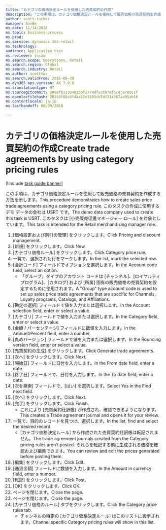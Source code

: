 ```yaml
--- 
title: "カテゴリの価格決定ルールを使用した売買契約の作成"
description: "この手順は、カテゴリ価格決定ルールを使用して販売価格の売買契約を作成する方法を示します。"
author: scott-tucker
manager: AnnBe
ms.date: 11/14/2016
ms.topic: business-process
ms.prod: 
ms.service: dynamics-365-retail
ms.technology: 
audience: Application User
ms.reviewer: josaw
ms.search.scope: Operations, Retail
ms.search.region: Global
ms.search.industry: Retail
ms.author: scotttuc
ms.search.validFrom: 2016-06-30
ms.dyn365.ops.version: AX 7.0.0
ms.translationtype: HT
ms.sourcegitcommit: 5098fb3339403b6f2779dfe3bb7ef5c4ca78051f
ms.openlocfilehash: 20393f80c8f4aa12e3103cb7df214367aa35ab16
ms.contentlocale: ja-jp
ms.lasthandoff: 08/09/2018

---
```

# <a name="create-trade-agreements-by-using-category-pricing-rules"></a><span data-ttu-id="3c10b-103">カテゴリの価格決定ルールを使用した売買契約の作成</span><span class="sxs-lookup"><span data-stu-id="3c10b-103">Create trade agreements by using category pricing rules</span></span>

[!include [task guide banner](../includes/task-guide-banner.md)]

<span data-ttu-id="3c10b-104">この手順は、カテゴリ価格決定ルールを使用して販売価格の売買契約を作成する方法を示します。</span><span class="sxs-lookup"><span data-stu-id="3c10b-104">This procedure demonstrates how to create sales price trade agreements using a category pricing rule.</span></span> <span data-ttu-id="3c10b-105">このタスクの作成に使用するデモ データの会社は USRT です。</span><span class="sxs-lookup"><span data-stu-id="3c10b-105">The demo data company used to create this task is USRT.</span></span> <span data-ttu-id="3c10b-106">このタスクは [小売販売促進マネージャー ロール] を対象としています。</span><span class="sxs-lookup"><span data-stu-id="3c10b-106">This task is intended for the Retail merchandising manager role.</span></span>

1. <span data-ttu-id="3c10b-107">[価格設定および割引の管理] をクリックします。</span><span class="sxs-lookup"><span data-stu-id="3c10b-107">Click Pricing and discount management.</span></span>
2. <span data-ttu-id="3c10b-108">[新規] をクリックします。</span><span class="sxs-lookup"><span data-stu-id="3c10b-108">Click New.</span></span>
3. <span data-ttu-id="3c10b-109">[カテゴリ価格ルール] をクリックします。</span><span class="sxs-lookup"><span data-stu-id="3c10b-109">Click Category price rule.</span></span>
4. <span data-ttu-id="3c10b-110">一覧で、選択された行をマークします。</span><span class="sxs-lookup"><span data-stu-id="3c10b-110">In the list, mark the selected row.</span></span>
5. <span data-ttu-id="3c10b-111">[会計コード] フィールドでオプションを選択します。</span><span class="sxs-lookup"><span data-stu-id="3c10b-111">In the Account code field, select an option.</span></span>
    * <span data-ttu-id="3c10b-112">「グループ」タイプのアカウント コードは [チャンネル]、[ロイヤルティ プログラム]、[カタログ] および [所属] 固有の販売価格の売買契約を設定するために使用されます。</span><span class="sxs-lookup"><span data-stu-id="3c10b-112">A "Group" type account code is used to set up sales price trade agreements that are specific for Channels, Loyalty programs, Catalogs, and Affiliations.</span></span>  
6. <span data-ttu-id="3c10b-113">[勘定の選択] フィールドで値を入力または選択します。</span><span class="sxs-lookup"><span data-stu-id="3c10b-113">In the Account selection field, enter or select a value.</span></span>
7. <span data-ttu-id="3c10b-114">[カテゴリ] フィールドで値を入力または選択します。</span><span class="sxs-lookup"><span data-stu-id="3c10b-114">In the Category field, enter or select a value.</span></span>
8. <span data-ttu-id="3c10b-115">[金額 / パーセンテージ] フィールドに数値を入力します。</span><span class="sxs-lookup"><span data-stu-id="3c10b-115">In the Amount/Percent field, enter a number.</span></span>
9. <span data-ttu-id="3c10b-116">[丸めバージョン] フィールドで値を入力または選択します。</span><span class="sxs-lookup"><span data-stu-id="3c10b-116">In the Rounding version field, enter or select a value.</span></span>
10. <span data-ttu-id="3c10b-117">[売買契約の生成] をクリックします。</span><span class="sxs-lookup"><span data-stu-id="3c10b-117">Click Generate trade agreements.</span></span>
11. <span data-ttu-id="3c10b-118">[次へ] をクリックします。</span><span class="sxs-lookup"><span data-stu-id="3c10b-118">Click Next.</span></span>
12. <span data-ttu-id="3c10b-119">[開始日] フィールドに日付を入力します。</span><span class="sxs-lookup"><span data-stu-id="3c10b-119">In the From date field, enter a date.</span></span>
13. <span data-ttu-id="3c10b-120">[終了日] フィールドで、日付を入力します。</span><span class="sxs-lookup"><span data-stu-id="3c10b-120">In the To date field, enter a date.</span></span>
14. <span data-ttu-id="3c10b-121">[次を検索] フィールドで、[はい] を選択します。</span><span class="sxs-lookup"><span data-stu-id="3c10b-121">Select Yes in the Find next field.</span></span>
15. <span data-ttu-id="3c10b-122">[次へ] をクリックします。</span><span class="sxs-lookup"><span data-stu-id="3c10b-122">Click Next.</span></span>
16. <span data-ttu-id="3c10b-123">[完了] をクリックします。</span><span class="sxs-lookup"><span data-stu-id="3c10b-123">Click Finish.</span></span>
    * <span data-ttu-id="3c10b-124">これにより [売買契約仕訳帳] が作成され、確認できるようになります。</span><span class="sxs-lookup"><span data-stu-id="3c10b-124">This creates a Trade agreement journal and opens it for your review.</span></span>  
17. <span data-ttu-id="3c10b-125">一覧で、目的のレコードを見つけ、選択します。</span><span class="sxs-lookup"><span data-stu-id="3c10b-125">In the list, find and select the desired record.</span></span>
    * <span data-ttu-id="3c10b-126">[カテゴリ価格決定ルール] から作成された売買契約仕訳帳は転記されません。</span><span class="sxs-lookup"><span data-stu-id="3c10b-126">The trade agreement journals created from the Category pricing rules aren't posted.</span></span> <span data-ttu-id="3c10b-127">それらを転記する前に生成される価格を確認および編集できます。</span><span class="sxs-lookup"><span data-stu-id="3c10b-127">You can  review and edit the prices generated before posting them.</span></span>  
18. <span data-ttu-id="3c10b-128">[編集] をクリックします。</span><span class="sxs-lookup"><span data-stu-id="3c10b-128">Click Edit.</span></span>
19. <span data-ttu-id="3c10b-129">[通貨金額] フィールドに数値を入力します。</span><span class="sxs-lookup"><span data-stu-id="3c10b-129">In the Amount in currency field, enter a number.</span></span>
20. <span data-ttu-id="3c10b-130">[転記] をクリックします。</span><span class="sxs-lookup"><span data-stu-id="3c10b-130">Click Post.</span></span>
21. <span data-ttu-id="3c10b-131">[OK] をクリックします。</span><span class="sxs-lookup"><span data-stu-id="3c10b-131">Click OK.</span></span>
22. <span data-ttu-id="3c10b-132">ページを閉じます。</span><span class="sxs-lookup"><span data-stu-id="3c10b-132">Close the page.</span></span>
23. <span data-ttu-id="3c10b-133">ページを閉じます。</span><span class="sxs-lookup"><span data-stu-id="3c10b-133">Close the page.</span></span>
24. <span data-ttu-id="3c10b-134">[カテゴリ価格のルール] タブをクリックします。</span><span class="sxs-lookup"><span data-stu-id="3c10b-134">Click the Category price rules tab.</span></span>
    * <span data-ttu-id="3c10b-135">チャンネルの特定の [カテゴリ価格決定ルール] はこのリストに表示されます。</span><span class="sxs-lookup"><span data-stu-id="3c10b-135">Channel specific Category pricing rules will show in this list.</span></span>  


